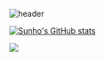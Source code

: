 ![header](https://capsule-render.vercel.app/api?type=waving&color=auto&height=300&section=header&text=선호's_Github%20&fontSize=90)

[![Sunho's GitHub stats](https://github-readme-stats.vercel.app/api?username=SunhoLee)](https://github.com/tjsgh531/github-readme-stats)

<img src="https://img.shields.io/badge/Python-3776AB?style=flat-square&logo=Python&logoColor=white"/>
